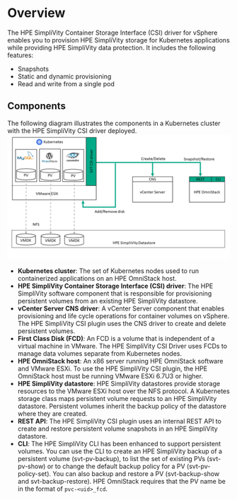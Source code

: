 # Overview

The HPE SimpliVity Container Storage Interface (CSI) driver for vSphere enables you to provision HPE SimpliVity storage for Kubernetes applications while providing HPE SimpliVity data protection. It includes the following features:

- Snapshots
- Static and dynamic provisioning
- Read and write from a single pod

## Components

The following diagram illustrates the components in a Kubernetes cluster with the HPE SimpliVity CSI driver deployed.
![graphics/architecture.png](graphics/architecture.png)

- **Kubernetes cluster**: The set of Kubernetes nodes used to run containerized applications on an HPE OmniStack host.
- **HPE SimpliVity Container Storage Interface (CSI) driver**: The HPE SimpliVity software component that is responsible for provisioning persistent volumes from an existing HPE SimpliVity datastore.
- **vCenter Server CNS driver**: A vCenter Server component that enables provisioning and life cycle operations for container volumes on vSphere. The HPE SimpliVity CSI plugin uses the CNS driver to create and delete persistent volumes.
- **First Class Disk (FCD)**: An FCD is a volume that is independent of a virtual machine in VMware. The HPE SimpliVity CSI Driver uses FCDs to manage data volumes separate from Kubernetes nodes.
- **HPE OmniStack host**: An x86 server running HPE OmniStack software and VMware ESXi. To use the HPE SimpliVity CSI plugin, the HPE OmniStack host must be running VMware ESXi 6.7U3 or higher.
- **HPE SimpliVity datastore**: HPE SimpliVity datastores provide storage resources to the VMware ESXi host over the NFS protocol. A Kubernetes storage class maps persistent volume requests to an HPE SimpliVity datastore. Persistent volumes inherit the backup policy of the datastore where they are created.
- **REST API**: The HPE SimpliVity CSI plugin uses an internal REST API to create and restore persistent volume snapshots in an HPE SimpliVity datastore.
- **CLI**: The HPE SimpliVity CLI has been enhanced to support persistent volumes. You can use the CLI to create an HPE SimpliVity backup of a persistent volume (svt-pv-backup), to list the set of existing PVs (svt-pv-show) or to change the default backup policy for a PV (svt-pv-policy-set). You can also backup and restore a PV (svt-backup-show and svt-backup-restore). HPE OmniStack requires that the PV name be in the format of `pvc-<uid>_fcd`.

